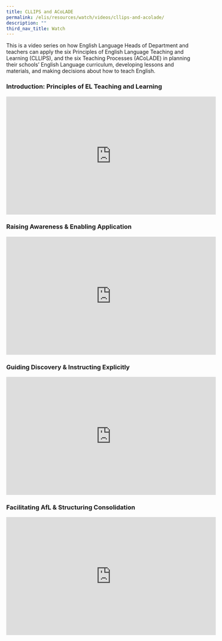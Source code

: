 ```yaml
---
title: CLLIPS and ACoLADE
permalink: /elis/resources/watch/videos/cllips-and-acolade/
description: ""
third_nav_title: Watch
---
```

This is a video series on how English Language Heads of Department and teachers can apply the six Principles of English Language Teaching and Learning (CLLIPS), and the six Teaching Processes (ACoLADE) in planning their schools’ English Language curriculum, developing lessons and materials, and making decisions about how to teach English.

### Introduction: Principles of EL Teaching and Learning

<iframe width="560" height="315" src="https://www.youtube.com/embed/e9OLUx1xZ9Y" title="YouTube video player" frameborder="0" allow="accelerometer; autoplay; clipboard-write; encrypted-media; gyroscope; picture-in-picture" allowfullscreen></iframe>

### Raising Awareness & Enabling Application

<iframe width="560" height="315" src="https://www.youtube.com/embed/3QBURvpreEo" title="YouTube video player" frameborder="0" allow="accelerometer; autoplay; clipboard-write; encrypted-media; gyroscope; picture-in-picture" allowfullscreen></iframe>

### Guiding Discovery & Instructing Explicitly

<iframe width="560" height="315" src="https://www.youtube.com/embed/bj706yRBT5Q" title="YouTube video player" frameborder="0" allow="accelerometer; autoplay; clipboard-write; encrypted-media; gyroscope; picture-in-picture" allowfullscreen></iframe>

### Facilitating AfL & Structuring Consolidation

<iframe width="560" height="315" src="https://www.youtube.com/embed/zrryV-fq-pQ" title="YouTube video player" frameborder="0" allow="accelerometer; autoplay; clipboard-write; encrypted-media; gyroscope; picture-in-picture" allowfullscreen></iframe>